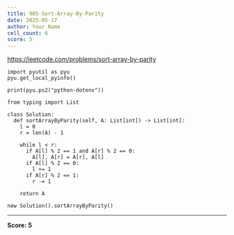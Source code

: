```yaml
---
title: 905-Sort-Array-By-Parity
date: 2025-05-17
author: Your Name
cell_count: 6
score: 5
---
```


https://leetcode.com/problems/sort-array-by-parity


```
import pyutil as pyu
pyu.get_local_pyinfo()
```


```
print(pyu.ps2("python-dotenv"))
```


```
from typing import List
```


```
class Solution:
  def sortArrayByParity(self, A: List[int]) -> List[int]:
    l = 0
    r = len(A) - 1

    while l < r:
      if A[l] % 2 == 1 and A[r] % 2 == 0:
        A[l], A[r] = A[r], A[l]
      if A[l] % 2 == 0:
        l += 1
      if A[r] % 2 == 1:
        r -= 1

    return A
```


```
new Solution().sortArrayByParity()
```


---
**Score: 5**